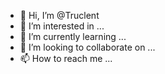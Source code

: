 - 👋 Hi, I’m @Truclent
- 👀 I’m interested in ...
- 🌱 I’m currently learning ...
- 💞️ I’m looking to collaborate on ...
- 📫 How to reach me ...

<!---
Truclent/Truclent is a ✨ special ✨ repository because its `README.md` (this file) appears on your GitHub profile.
You can click the Preview link to take a look at your changes.
--->
